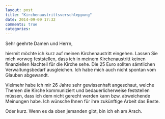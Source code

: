 ```yaml
---
layout: post
title: "Kirchenaustrittsverschleppung"
date: 2014-09-09 17:32
comments: true
categories: 
---
```

Sehr geehrte Damen und Herrn,

hiermit möchte ich kurz auf meinen Kirchenaustritt eingehen. Lassen
Sie mich vorweg feststellen, dass ich in meinem Kirchenaustritt keinen
finanziellen Nachteil für die Kirche sehe. Die 25 Euro sollten
sämtlichen Verwaltungsbedarf ausgleichen. Ich habe mich auch nicht
spontan vom Glauben abgewandt.

Vielmehr habe ich mir 26 Jahre sehr gewissenhaft angeschaut, welche
Themen die Kirche kommuniziert und bedauerlicherweise feststellen
müssen, dass ich dem nicht gerecht werden kann bzw. abweichende
Meinungen habe. Ich wünsche Ihnen für ihre zukünftige Arbeit das
Beste.

Oder kurz. Wenn es da oben jemanden gibt, bin ich eh am Arsch.
